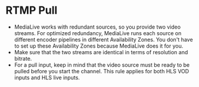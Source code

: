 # RTMP Pull<a name="planning-rtmp-pull"></a>
+ MediaLive works with redundant sources, so you provide two video streams\. For optimized redundancy, MediaLive runs each source on different encoder pipelines in different Availability Zones\. You don't have to set up these Availability Zones because MediaLive does it for you\.
+ Make sure that the two streams are identical in terms of resolution and bitrate\. 
+ For a pull input, keep in mind that the video source must be ready to be pulled before you start the channel\. This rule applies for both HLS VOD inputs and HLS live inputs\.